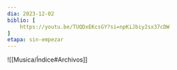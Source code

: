 ```yaml
---
dia: 2023-12-02
biblio: [
	https://youtu.be/TUQDxEKcsGY?si=npKiJbiy2sx37cDW
]
etapa: sin-empezar
---
```





![[Musica/Índice#Archivos]]